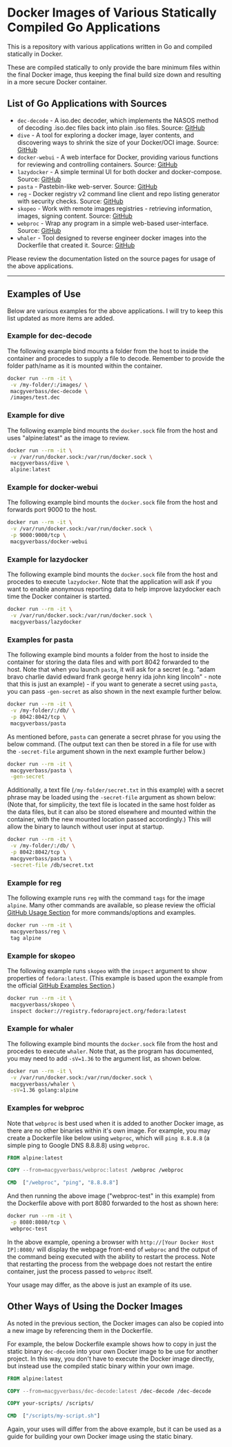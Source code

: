 # Docker Images of Various Statically Compiled Go Applications

This is a repository with various applications written in Go and compiled statically in Docker.

These are compiled statically to only provide the bare minimum files within the final Docker image, thus keeping the final build size down and resulting in a more secure Docker container.

## List of Go Applications with Sources

- `dec-decode` - A iso.dec decoder, which implements the NASOS method of decoding .iso.dec files back into plain .iso files.  Source: [GitHub](https://github.com/sammiq/dec-decode)
- `dive` - A tool for exploring a docker image, layer contents, and discovering ways to shrink the size of your Docker/OCI image.  Source: [GitHub](https://github.com/wagoodman/dive)
- `docker-webui` - A web interface for Docker, providing various functions for reviewing and controlling containers.  Source: [GitHub](https://github.com/hajimeo/docker-webui)
- `lazydocker` - A simple terminal UI for both docker and docker-compose.  Source: [GitHub](https://github.com/jesseduffield/lazydocker)
- `pasta` - Pastebin-like web-server.  Source: [GitHub](https://github.com/starius/pasta)
- `reg` - Docker registry v2 command line client and repo listing generator with security checks.  Source: [GitHub](https://github.com/genuinetools/reg)
- `skopeo` - Work with remote images registries - retrieving information, images, signing content.  Source: [GitHub](https://github.com/containers/skopeo)
- `webproc` - Wrap any program in a simple web-based user-interface.  Source: [GitHub](https://github.com/jpillora/webproc)
- `whaler` - Tool designed to reverse engineer docker images into the Dockerfile that created it.  Source: [GitHub](https://github.com/P3GLEG/Whaler)

Please review the documentation listed on the source pages for usage of the above applications.

---

## Examples of Use

Below are various examples for the above applications.  I will try to keep this list updated as more items are added.

### Example for dec-decode

The following example bind mounts a folder from the host to inside the container and procedes to supply a file to decode.  Remember to provide the folder path/name as it is mounted within the container.

```sh
docker run --rm -it \
 -v /my-folder/:/images/ \
 macgyverbass/dec-decode \
 /images/test.dec
```

### Example for dive

The following example bind mounts the `docker.sock` file from the host and uses "alpine:latest" as the image to review.

```sh
docker run --rm -it \
 -v /var/run/docker.sock:/var/run/docker.sock \
 macgyverbass/dive \
 alpine:latest
```

### Example for docker-webui

The following example bind mounts the `docker.sock` file from the host and forwards port 9000 to the host.

```sh
docker run --rm -it \
 -v /var/run/docker.sock:/var/run/docker.sock \
 -p 9000:9000/tcp \
 macgyverbass/docker-webui
```

### Example for lazydocker

The following example bind mounts the `docker.sock` file from the host and procedes to execute `lazydocker`.  Note that the application will ask if you want to enable anonymous reporting data to help improve lazydocker each time the Docker container is started.

```sh
docker run --rm -it \
 -v /var/run/docker.sock:/var/run/docker.sock \
 macgyverbass/lazydocker
```

### Examples for pasta

The following example bind mounts a folder from the host to inside the container for storing the data files and with port 8042 forwarded to the host.  Note that when you launch `pasta`, it will ask for a secret (e.g. "adam bravo charlie david edward frank george henry ida john king lincoln" - note that this is just an example) - if you want to generate a secret using `pasta`, you can pass `-gen-secret` as also shown in the next example further below.

```sh
docker run --rm -it \
 -v /my-folder/:/db/ \
 -p 8042:8042/tcp \
 macgyverbass/pasta
```

As mentioned before, `pasta` can generate a secret phrase for you using the below command.  (The output text can then be stored in a file for use with the `-secret-file` argument shown in the next example further below.)

```sh
docker run --rm -it \
 macgyverbass/pasta \
 -gen-secret
```

Additionally, a text file (`/my-folder/secret.txt` in this example) with a secret phrase may be loaded using the `-secret-file` argument as shown below:  (Note that, for simplicity, the text file is located in the same host folder as the data files, but it can also be stored elsewhere and mounted within the container, with the new mounted location passed accordingly.)  This will allow the binary to launch without user input at startup.

```sh
docker run --rm -it \
 -v /my-folder/:/db/ \
 -p 8042:8042/tcp \
 macgyverbass/pasta \
 -secret-file /db/secret.txt
```

### Example for reg

The following example runs `reg` with the command `tags` for the image `alpine`.  Many other commands are available, so please review the official [GitHub Usage Section](https://github.com/genuinetools/reg#usage) for more commands/options and examples.

```sh
docker run --rm -it \
 macgyverbass/reg \
 tag alpine
```

### Example for skopeo

The following example runs `skopeo` with the `inspect` argument to show properties of `fedora:latest`.  (This example is based upon the example from the official [GitHub Examples Section](https://github.com/containers/skopeo#show-properties-of-fedoralatest).)

```sh
docker run --rm -it \
 macgyverbass/skopeo \
 inspect docker://registry.fedoraproject.org/fedora:latest
```

### Example for whaler

The following example bind mounts the `docker.sock` file from the host and procedes to execute `whaler`.  Note that, as the program has documented, you may need to add `-sV=1.36` to the argument list, as shown below.

```sh
docker run --rm -it \
 -v /var/run/docker.sock:/var/run/docker.sock \
 macgyverbass/whaler \
 -sV=1.36 golang:alpine
```

### Examples for webproc

Note that `webproc` is best used when it is added to another Docker image, as there are no other binaries within it's own image.  For example, you may create a Dockerfile like below using `webproc`, which will `ping 8.8.8.8` (a simple ping to Google DNS 8.8.8.8) using `webproc`.

```Dockerfile
FROM alpine:latest

COPY --from=macgyverbass/webproc:latest /webproc /webproc

CMD  ["/webproc", "ping", "8.8.8.8"]
```

And then running the above image ("webproc-test" in this example) from the Dockerfile above with port 8080 forwarded to the host as shown here:

```sh
docker run --rm -it \
 -p 8080:8080/tcp \
 webproc-test
```

In the above example, opening a browser with `http://[Your Docker Host IP]:8080/` will display the webpage front-end of `webproc` and the output of the command being executed with the ability to restart the process.  Note that restarting the process from the webpage does not restart the entire container, just the process passed to `webproc` itself.

Your usage may differ, as the above is just an example of its use.

## Other Ways of Using the Docker Images

As noted in the previous section, the Docker images can also be copied into a new image by referencing them in the Dockerfile.

For example, the below Dockerfile example shows how to copy in just the static binary `dec-decode` into your own Docker image to be use for another project.  In this way, you don't have to execute the Docker image directly, but instead use the compiled static binary within your own image.

```Dockerfile
FROM alpine:latest

COPY --from=macgyverbass/dec-decode:latest /dec-decode /dec-decode

COPY your-scripts/ /scripts/

CMD  ["/scripts/my-script.sh"]
```

Again, your uses will differ from the above example, but it can be used as a guide for building your own Docker image using the static binary.
